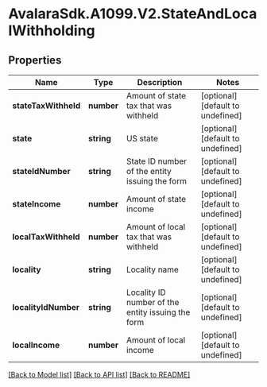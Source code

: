 # AvalaraSdk.A1099.V2.StateAndLocalWithholding

## Properties

Name | Type | Description | Notes
------------ | ------------- | ------------- | -------------
**stateTaxWithheld** | **number** | Amount of state tax that was withheld | [optional] [default to undefined]
**state** | **string** | US state | [optional] [default to undefined]
**stateIdNumber** | **string** | State ID number of the entity issuing the form | [optional] [default to undefined]
**stateIncome** | **number** | Amount of state income | [optional] [default to undefined]
**localTaxWithheld** | **number** | Amount of local tax that was withheld | [optional] [default to undefined]
**locality** | **string** | Locality name | [optional] [default to undefined]
**localityIdNumber** | **string** | Locality ID number of the entity issuing the form | [optional] [default to undefined]
**localIncome** | **number** | Amount of local income | [optional] [default to undefined]

[[Back to Model list]](../../../README.md#documentation-for-models) [[Back to API list]](../../../README.md#documentation-for-api-endpoints) [[Back to README]](../../../README.md)

